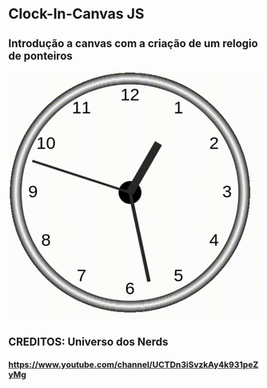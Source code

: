 # Clock-In-Canvas JS
## Introdução a canvas com a criação de um relogio de ponteiros

![Clock](screen/Clock.gif)

## CREDITOS: Universo dos Nerds
### https://www.youtube.com/channel/UCTDn3iSvzkAy4k931peZyMg